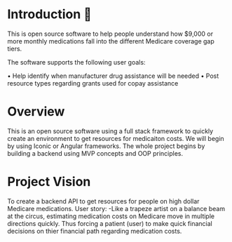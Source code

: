 # Introduction 🏥 
This is open source software to help people understand how $9,000 or more monthly medications fall into the different Medicare coverage gap tiers.  

The software supports the following user goals: 

•	Help identify when manufacturer drug assistance will be needed
•	Post resource types regarding grants used for copay assistance 

# Overview 
This is an open source software using a full stack framework to quickly create an environment to get resources for medicaiton costs. We will begin by using Iconic or Angular frameworks. The whole project begins by building a backend using MVP concepts and OOP principles. 
# Project Vision  
To create a backend API to get resources for people on high dollar Medicare medications.
User story: 
-Like a trapeze artist on a balance beam at the circus, estimating medication costs on Medicare move in multiple directions quickly. Thus forcing a patient (user) to make quick financial decisions on thier financial path regarding medication costs.  
